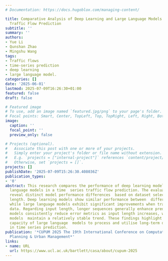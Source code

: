 ```yaml
---
# Documentation: https://docs.hugoblox.com/managing-content/

title: Comparative Analysis of Deep Learning and Large Language Models in Time Series
  Traffic Flow Prediction
subtitle: ''
summary: ''
authors:
- Yue Li
- Qunshan Zhao
- Mingshu Wang
tags:
- Traffic flows
- time-series prediction
- deep learning
- large language model.
categories: []
date: '2025-06-01'
lastmod: 2025-07-09T16:26:30+01:00
featured: false
draft: false

# Featured image
# To use, add an image named `featured.jpg/png` to your page's folder.
# Focal points: Smart, Center, TopLeft, Top, TopRight, Left, Right, BottomLeft, Bottom, BottomRight.
image:
  caption: ''
  focal_point: ''
  preview_only: false

# Projects (optional).
#   Associate this post with one or more of your projects.
#   Simply enter your project's folder or file name without extension.
#   E.g. `projects = ["internal-project"]` references `content/project/deep-learning/index.md`.
#   Otherwise, set `projects = []`.
projects: []
publishDate: '2025-07-09T15:26:30.408036Z'
publication_types:
- '0'
abstract: This research compares the performance of deep learning models and large
  language models in a time  series traffic flow prediction. The evaluation results
  reveal distinct model performance differences  based on dataset selection and input
  length. Deep learning models show similar performance between  different datasets,
  while large language models exhibit significant improvements when trained on post-COVID-19
  data. Regarding input length, longer sequences generally enhance predictions. Large  language
  models consistently reduce error metrics as input length increases, while deep learning
  models  maintain a relatively stable trend. These findings highlight the superior
  capacity of large language  models to process and utilise long-term dependencies
  in time series prediction.
publication: '*CUPUM 2025 The 19th International Conference on Computational Urban
  Planning & Urban Management*'
links:
- name: URL
  url: https://www.ucl.ac.uk/bartlett/casa/about/cupum-2025
---
```

